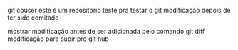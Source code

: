 git couser
este é um repositorio teste pra testar o git
modificação depois de ter sido comitado

mostrar modificação antes de ser adicionada pelo comando git diff
modificação para subir pro git hub

